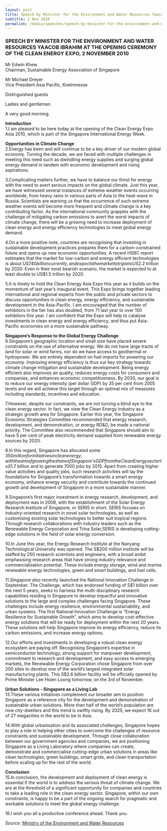```yaml
---
layout: post
title: Speech by Minister for the Environment and Water Resources Yaacob Ibrahim at the Opening Ceremony of the Clean Energy Expo, 2 November 2010
subtitle: 2 Nov 2010
permalink: /media/speeches/speech-by-minister-for-the-environment-and-water-resources-yaacob-ibrahim-at-the-opening-ceremony-of-the-clean-energy-expo-2-november-2010
---
```


### SPEECH BY MINISTER FOR THE ENVIRONMENT AND WATER RESOURCES YAACOB IBRAHIM AT THE OPENING CEREMONY OF THE CLEAN ENERGY EXPO, 2 NOVEMBER 2010

Mr Edwin Khew  
Chairman, Sustainable Energy Association of Singapore

Mr Michael Dreyer  
Vice President Asia Pacific, Koelnmesse

Distinguished guests

Ladies and gentlemen

A very good morning.

**Introduction**  
1.I am pleased to be here today at the opening of the Clean Energy Expo Asia 2010, which is part of the Singapore International Energy Week.

**Opportunities in Climate Change**  
2.Energy has been and will continue to be a key driver of our modern global economy. Turning the decade, we are faced with multiple challenges in meeting this need such as dwindling energy supplies and surging global energy demand in tandem with economic development and rising aspirations.

3.Complicating matters further, we have to balance our thirst for energy with the need to avert serious impacts on the global climate. Just this year, we have witnessed several instances of extreme weather events occurring worldwide, from heavy rains in various parts of Asia to the heat-wave in Russia. Scientists are warning us that the occurrence of such extreme weather events will become more frequent and climate change is a key contributing factor. As the international community grapples with the challenge of mitigating carbon emissions to avert the worst impacts of climate change, there will be a growing need to increase deployment of clean energy and energy efficiency technologies to meet global energy demand.

4.On a more positive note, countries are recognising that investing in sustainable development practices prepares them for a carbon-constrained future and opens up new economic opportunities. A recent HSBC report estimates that the market for low-carbon and energy efficient technologies is about US$740 billion currently, and expects the market to triple to US$2.2 trillion by 2020. Even in their most bearish scenario, the market is expected to at least double to US$1.5 trillion by 2020.

5.It is timely to hold the Clean Energy Asia Expo this year as it builds on the momentum of last year’s inaugural event. This Expo brings together leading international and regional experts from the public and private sectors to discuss opportunities in clean energy, energy efficiency, and sustainable development in the Asia-Pacific. I am encouraged that the number of exhibitors in the fair has also doubled, from 71 last year to over 150 exhibitors this year. I am confident that the Expo will help to catalyse investments in clean energy and energy efficiency, and thus put Asia-Pacific economies on a more sustainable pathway.

**Singapore’s Response to the Global Energy Challenge**  
6.Singapore’s geographic location and small size have placed severe constraints on the use of alternative energy. We do not have large tracts of land for solar or wind farms, nor do we have access to geothermal or hydropower. We are entirely dependent on fuel imports for powering our economy. Improving energy efficiency is thus our key strategy towards climate change mitigation and sustainable development. Being energy efficient also improves air quality, reduces energy costs for consumers and companies, and enhances economic competitiveness. By 2030, our goal is to reduce our energy intensity (per dollar GDP) by 35 per cent from 2005 levels and we will achieve this target through an optimal mix of measures including standards, incentives and education.

7.However, despite our constraints, we are not turning a blind eye to the clean energy sector. In fact, we view the Clean Energy industry as a strategic growth area for Singapore. Earlier this year, the Singapore Economic Strategies Committee recommended that energy research, development, and demonstration, or energy RD&D, be made a national priority. The Committee also recommended that Singapore should aim to have 5 per cent of peak electricity demand supplied from renewable energy sources by 2020.

8.In this regard, Singapore has allocated some $350 million for initiatives in clean energy, with the aim of growing the share of Singapore’s GDP from the Clean Energy sector to S$1.7 billion and to generate 7000 jobs by 2015. Apart from creating higher value activities and quality jobs, such research activities will lay the foundations for Singapore’s transformation towards a smart energy economy, enhance energy security and contribute towards the continued growth and development of Singapore in a more sustainable manner.

9.Singapore’s first major investment in energy research, development, and deployment was in 2008, with the establishment of the Solar Energy Research Institute of Singapore, or SERIS in short. SERIS focuses on industry-oriented research in novel solar technologies, as well as customising existing solar technologies to better suit tropical regions. Through research collaborations with industry leaders such as the Renewable Energy Corporation and Trina Solar,SERIS is developing cutting-edge solutions in the field of solar energy conversion.

10.In June this year, the Energy Research Institute at the Nanyang Technological University was opened. The S$200 million institute will be staffed by 250 research scientists and engineers, with a broad ambit emphasising research areas that have strong industry relevance and commercialisation potential. These include energy storage, wind and marine renewable energy technologies, green and smart buildings, and fuel cells.

11.Singapore also recently launched the National Innovation Challenge in September. The Challenge, which has endorsed funding of S$1 billion over the next 5 years, seeks to harness the multi-disciplinary research capabilities residing in Singapore to develop impactful and innovative solutions to the large and complex challenges facing Singapore. These challenges include energy resilience, environmental sustainability, and urban systems. The first National Innovation Challenge is “Energy Resilience for Sustainable Growth”, which aims to develop cost-effective energy solutions that will be ready for deployment within the next 20 years. These solutions will help Singapore improve its energy efficiency, reduce its carbon emissions, and increase energy options.

12.Our efforts and investments in developing a robust clean energy ecosystem are paying off. Recognising Singapore’s expertise in semiconductor technology, strong support for manpower development, commitment to research and development, and easy access to emerging markets, the Renewable Energy Corporation chose Singapore from over 200 sites to develop one of the world’s largest integrated solar manufacturing plants. This S$2.6 billion facility will be officially opened by Prime Minister Lee Hsien Loong tomorrow, on the 3rd of November.

**Urban Solutions - Singapore as a Living Lab**  
13.These various initiatives complement our broader aim to position Singapore as a reference city for the development and demonstration of sustainable urban solutions. More than half of the world’s population are now city-dwellers and this trend is swiftly rising. By 2025, we expect 16 out of 27 megacities in the world to be in Asia.

14.With global urbanisation and its associated challenges, Singapore hopes to play a role in helping other cities to overcome the challenges of resource constraints and sustainable development. Through close collaboration between our government agencies and companies, we are positioning Singapore as a Living Laboratory where companies can create, demonstrate and commercialise cutting-edge urban solutions in areas like clean technologies, green buildings, smart grids, and clean transportation before scaling up for the rest of the world.

**Conclusion**  
15.In conclusion, the development and deployment of clean energy is essential if the world is to address the serious threat of climate change. We are at the threshold of a significant opportunity for companies and countries to take a leading role in the clean energy sector. Singapore, within our own constraints, is happy to be a part of the ongoing search for pragmatic and workable solutions to meet the global energy challenge.

16.I wish you all a productive conference ahead. Thank you.



*Source*: [<a href="https://www.mewr.gov.sg/news/speech-by-dr-yaacob-ibrahim--minister-for-the-environment-and-water-resources--at-the-opening-ceremony-of-the-clean-energy-expo-2010-on-tuesday--2-nov-2010--10-30am--at-the-suntec-international-convention-and-exhibition-centre" target="_blank">Ministry of the Environment and Water Resources</a>](https://www.mewr.gov.sg/news/speech-by-dr-yaacob-ibrahim--minister-for-the-environment-and-water-resources--at-the-opening-ceremony-of-the-clean-energy-expo-2010-on-tuesday--2-nov-2010--10-30am--at-the-suntec-international-convention-and-exhibition-centre)